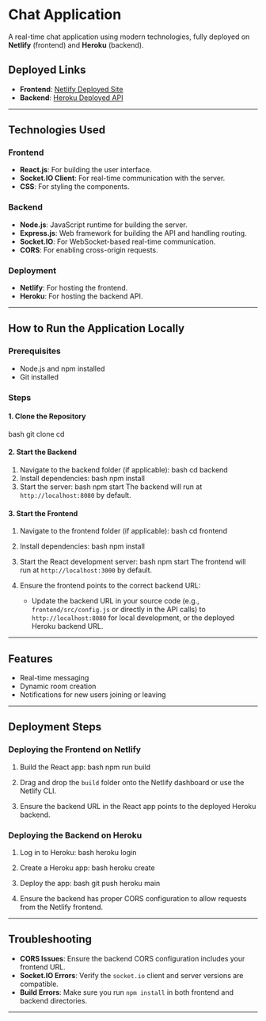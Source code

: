 # Chat Application

A real-time chat application using modern technologies, fully deployed on **Netlify** (frontend) and **Heroku** (backend).

## Deployed Links

- **Frontend**: <a href="https://splendid-monstera-31993e.netlify.app" target="_blank" rel="noopener noreferrer">Netlify Deployed Site</a>
- **Backend**: <a href="https://react-chat-app-d13acb806081.herokuapp.com" target="_blank" rel="noopener noreferrer">Heroku Deployed API</a>


---

## Technologies Used

### Frontend
- **React.js**: For building the user interface.
- **Socket.IO Client**: For real-time communication with the server.
- **CSS**: For styling the components.

### Backend
- **Node.js**: JavaScript runtime for building the server.
- **Express.js**: Web framework for building the API and handling routing.
- **Socket.IO**: For WebSocket-based real-time communication.
- **CORS**: For enabling cross-origin requests.

### Deployment
- **Netlify**: For hosting the frontend.
- **Heroku**: For hosting the backend API.

---

## How to Run the Application Locally

### Prerequisites
- Node.js and npm installed
- Git installed

### Steps

#### 1. Clone the Repository
bash
git clone <repository-url>
cd <repository-folder>
#### 2. Start the Backend

1. Navigate to the backend folder (if applicable):
bash
cd backend
2. Install dependencies:
bash
npm install
3. Start the server:
bash
npm start
The backend will run at `http://localhost:8080` by default.

#### 3. Start the Frontend

1. Navigate to the frontend folder (if applicable):
bash
cd frontend
2. Install dependencies:
bash
npm install
3. Start the React development server:
bash
npm start
The frontend will run at `http://localhost:3000` by default.

4. Ensure the frontend points to the correct backend URL:
   - Update the backend URL in your source code (e.g., `frontend/src/config.js` or directly in the API calls) to `http://localhost:8080` for local development, or the deployed Heroku backend URL.

---

## Features

- Real-time messaging
- Dynamic room creation
- Notifications for new users joining or leaving

---

## Deployment Steps

### Deploying the Frontend on Netlify
1. Build the React app:
bash
   npm run build
   
2. Drag and drop the `build` folder onto the Netlify dashboard or use the Netlify CLI.

3. Ensure the backend URL in the React app points to the deployed Heroku backend.

### Deploying the Backend on Heroku
1. Log in to Heroku:
bash
   heroku login
   
2. Create a Heroku app:
bash
   heroku create
   
3. Deploy the app:
bash
   git push heroku main
   
4. Ensure the backend has proper CORS configuration to allow requests from the Netlify frontend.

---

## Troubleshooting

- **CORS Issues**: Ensure the backend CORS configuration includes your frontend URL.  
- **Socket.IO Errors**: Verify the `socket.io` client and server versions are compatible.  
- **Build Errors**: Make sure you run `npm install` in both frontend and backend directories.  

---
